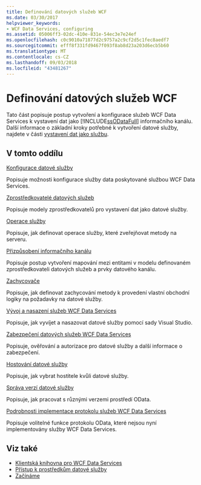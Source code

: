 ```yaml
---
title: Definování datových služeb WCF
ms.date: 03/30/2017
helpviewer_keywords:
- WCF Data Services, configuring
ms.assetid: 05006ff3-02dc-410e-831e-54ec3e7e24ef
ms.openlocfilehash: c0c9010a71877d2c9757a2c9cf2d5c1fec8aedf7
ms.sourcegitcommit: efff8f331fd9467f093f8ab8d23a203d6ecb5b60
ms.translationtype: MT
ms.contentlocale: cs-CZ
ms.lasthandoff: 09/03/2018
ms.locfileid: "43481267"
---
```

# <a name="defining-wcf-data-services"></a>Definování datových služeb WCF

Tato část popisuje postup vytvoření a konfigurace služeb WCF Data Services k vystavení dat jako [!INCLUDE[ssODataFull](../../../../includes/ssodatafull-md.md)] informačního kanálu. Další informace o základní kroky potřebné k vytvoření datové služby, najdete v části [vystavení dat jako službu](../../../../docs/framework/data/wcf/exposing-your-data-as-a-service-wcf-data-services.md).

## <a name="in-this-section"></a>V tomto oddílu

 [Konfigurace datové služby](../../../../docs/framework/data/wcf/configuring-the-data-service-wcf-data-services.md)

 Popisuje možnosti konfigurace služby data poskytované službou WCF Data Services.

 [Zprostředkovatelé datových služeb](../../../../docs/framework/data/wcf/data-services-providers-wcf-data-services.md)

 Popisuje modely zprostředkovatelů pro vystavení dat jako datové služby.

 [Operace služby](../../../../docs/framework/data/wcf/service-operations-wcf-data-services.md)

 Popisuje, jak definovat operace služby, které zveřejňovat metody na serveru.

 [Přizpůsobení informačního kanálu](../../../../docs/framework/data/wcf/feed-customization-wcf-data-services.md)

 Popisuje postup vytvoření mapování mezi entitami v modelu definovaném zprostředkovateli datových služeb a prvky datového kanálu.

 [Zachycovače](../../../../docs/framework/data/wcf/interceptors-wcf-data-services.md)

 Popisuje, jak definovat zachycování metody k provedení vlastní obchodní logiky na požadavky na datové služby.

 [Vývoj a nasazení služeb WCF Data Services](../../../../docs/framework/data/wcf/developing-and-deploying-wcf-data-services.md)

 Popisuje, jak vyvíjet a nasazovat datové služby pomocí sady Visual Studio.

 [Zabezpečení datových služeb WCF Data Services](../../../../docs/framework/data/wcf/securing-wcf-data-services.md)

 Popisuje, ověřování a autorizace pro datové služby a další informace o zabezpečení.

 [Hostování datové služby](../../../../docs/framework/data/wcf/hosting-the-data-service-wcf-data-services.md)

 Popisuje, jak vybrat hostitele kvůli datové služby.

 [Správa verzí datové služby](../../../../docs/framework/data/wcf/data-service-versioning-wcf-data-services.md)

 Popisuje, jak pracovat s různými verzemi prostředí OData.

 [Podrobnosti implementace protokolu služeb WCF Data Services](../../../../docs/framework/data/wcf/wcf-data-services-protocol-implementation-details.md)

 Popisuje volitelné funkce protokolu OData, které nejsou nyní implementovány služby WCF Data Services.

## <a name="see-also"></a>Viz také

- [Klientská knihovna pro WCF Data Services](../../../../docs/framework/data/wcf/wcf-data-services-client-library.md)
- [Přístup k prostředkům datové služby](../../../../docs/framework/data/wcf/accessing-data-service-resources-wcf-data-services.md)
- [Začínáme](../../../../docs/framework/data/wcf/getting-started-with-wcf-data-services.md)

